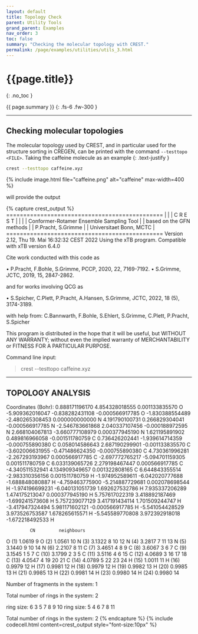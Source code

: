 ```yaml
---
layout: default
title: Topology Check
parent: Utility Tools
grand_parent: Examples
nav_order: 3
toc: false
summary: "Checking the molecular topology with CREST."
permalink: /page/examples/utilities/utils_3.html
---
```


# {{page.title}}
{: .no_toc }

{{ page.summary }}
{: .fs-6 .fw-300 }

---

## Checking molecular topologies

The molecular topology used by CREST, and in particular used for the structure sorting in CREGEN,
can be printed with the command `--testtopo <FILE>`.
Taking the caffeine molecule as an example 
{: .text-justify }

```bash
crest --testtopo caffeine.xyz
```
{% include image.html file="caffeine.png" alt="caffeine" max-width=400 %}

will provide the output 

{% capture crest_output %}
       ==============================================
       |                                            |
       |                 C R E S T                  |
       |                                            |
       |  Conformer-Rotamer Ensemble Sampling Tool  |
       |          based on the GFN methods          |
       |             P.Pracht, S.Grimme             |
       |          Universitaet Bonn, MCTC           |
       ==============================================
       Version 2.12,   Thu 19. Mai 16:32:32 CEST 2022
  Using the xTB program. Compatible with xTB version 6.4.0
 
   Cite work conducted with this code as

   • P.Pracht, F.Bohle, S.Grimme, PCCP, 2020, 22, 7169-7192.
   • S.Grimme, JCTC, 2019, 15, 2847-2862.

   and for works involving QCG as

   • S.Spicher, C.Plett, P.Pracht, A.Hansen, S.Grimme,
     JCTC, 2022, 18 (5), 3174-3189.
 
   with help from:
   C.Bannwarth, F.Bohle, S.Ehlert, S.Grimme,
   C.Plett, P.Pracht, S.Spicher
 
   This program is distributed in the hope that it will be useful,
   but WITHOUT ANY WARRANTY; without even the implied warranty of
   MERCHANTABILITY or FITNESS FOR A PARTICULAR PURPOSE.

 Command line input:
 > crest --testtopo caffeine.xyz

 
 -----------------
 TOPOLOGY ANALYSIS
 -----------------
 Coordinates (Bohr):
          0.888171196170          4.854328018555          0.001133835570     O 
         -5.909362016047         -0.838282431108         -0.000566917785     O 
         -1.830388554489         -2.480265308453          0.000000000000     N 
          4.191790100731          0.266829304041         -0.000566917785     N 
         -2.546783661868          2.040337107456         -0.000188972595     N 
          2.668104067813         -3.660777108979          0.000377945190     N 
          1.621195891902          0.489816966058         -0.001511780759     C 
          0.736426202441         -1.939614714359         -0.000755890380     C 
          0.058014586643          2.687190299901         -0.001133835570     C 
         -3.602006631955         -0.471486624350         -0.000755890380     C 
          4.730361996281         -2.267293193967          0.000566917785     C 
         -2.697772765217         -5.094701159305          0.001511780759     C 
          6.033139065726          2.279198467447          0.000566917785     C 
         -4.340511532941          4.134909349657          0.001322808165     C 
          6.644843355514         -2.983310356156          0.001511780759     H 
         -1.974952589611         -6.042020777688         -1.688848080887     H 
         -4.759463775900         -5.214887729681          0.002078698544     H 
         -1.974196699231         -6.040131051739          1.692627532786     H 
          7.935337206289          1.474175213047          0.000377945190     H 
          5.757617022319          3.418892187469         -1.699241573608     H 
          5.757239077129          3.417191434114          1.701509244747     H 
         -3.417947324494          5.981171602121         -0.000566917785     H 
         -5.541054428529          3.973526753587          1.678265615571     H 
         -5.545589770808          3.972392918018         -1.672218492533     H 
 
             CN         neighbours
 O (1)       1.0619     9 
 O (2)       1.0561     10 
 N (3)       3.1322     8 10 12 
 N (4)       3.2817     7 11 13 
 N (5)       3.1440     9 10 14 
 N (6)       2.2107     8 11 
 C (7)       3.4651     4 8 9 
 C (8)       3.6067     3 6 7 
 C (9)       3.1545     1 5 7 
 C (10)      3.1799     2 3 5 
 C (11)      3.5116     4 6 15 
 C (12)      4.0689     3 16 17 18 
 C (13)      4.0547     4 19 20 21 
 C (14)      4.0789     5 22 23 24 
 H (15)      1.0011     11 
 H (16)      0.9979     12 
 H (17)      0.9981     12 
 H (18)      0.9979     12 
 H (19)      0.9982     13 
 H (20)      0.9985     13 
 H (21)      0.9985     13 
 H (22)      0.9981     14 
 H (23)      0.9980     14 
 H (24)      0.9980     14 
 
 Number of fragments in the system:  1
 
 Total number of rings in the system: 2

 ring size: 6
           3           5           7           8           9          10
 ring size: 5
           4           6           7           8          11

 Total number of rings in the system: 2
{% endcapture %}
{% include codecell.html content=crest_output style="font-size:10px" %}


